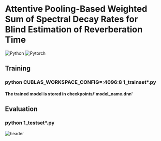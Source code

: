 # Attentive Pooling-Based Weighted Sum of Spectral Decay Rates for Blind Estimation of Reverberation Time 


![Python](https://img.shields.io/badge/Python-3776AB?style=flat-square&logo=Python&logoColor=yellow)
![Pytorch](https://img.shields.io/badge/Pytorch-EE4C2C?style=flat-square&logo=Pytorch&logoColor=black)

## Training
### python CUBLAS_WORKSPACE_CONFIG=:4096:8 1_trainset*.py

#### The trained model is stored in checkpoints/'model_name.dnn'

## Evaluation
### python 1_testset*.py


![header](https://capsule-render.vercel.app/api?type=Rect&color=auto&height=300&section=footer&text=Blind%20T60%20Estimation&fontSize=70&textBg=true)
